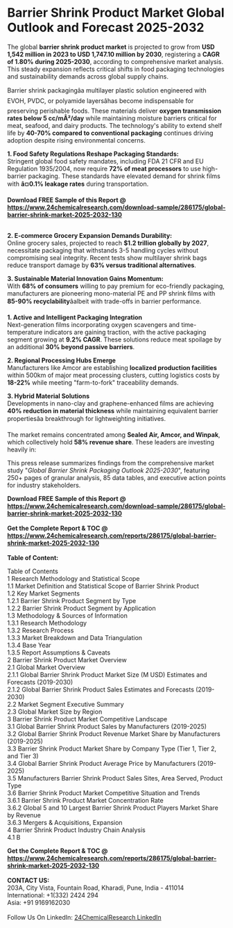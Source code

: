 <h1>Barrier Shrink Product Market Global Outlook and Forecast 2025-2032</h1><p>The global <strong>barrier shrink product market</strong> is projected to grow from <strong>USD 1,542 million in 2023 to USD 1,747.10 million by 2030</strong>, registering a <strong>CAGR of 1.80% during 2025-2030</strong>, according to comprehensive market analysis. This steady expansion reflects critical shifts in food packaging technologies and sustainability demands across global supply chains.</p><p>Barrier shrink packagingâa multilayer plastic solution engineered with EVOH, PVDC, or polyamide layersâhas become indispensable for preserving perishable foods. These materials deliver <strong>oxygen transmission rates below 5 cc/mÂ²/day</strong> while maintaining moisture barriers critical for meat, seafood, and dairy products. The technology's ability to extend shelf life by <strong>40-70% compared to conventional packaging</strong> continues driving adoption despite rising environmental concerns.</p><p><strong>1. Food Safety Regulations Reshape Packaging Standards:</strong><br>
Stringent global food safety mandates, including FDA 21 CFR and EU Regulation 1935/2004, now require <strong>72% of meat processors</strong> to use high-barrier packaging. These standards have elevated demand for shrink films with <strong>â¤0.1% leakage rates</strong> during transportation.</p><div><b>Download FREE Sample of this Report @ 
            <a href="https://www.24chemicalresearch.com/download-sample/286175/global-barrier-shrink-market-2025-2032-130">
            https://www.24chemicalresearch.com/download-sample/286175/global-barrier-shrink-market-2025-2032-130</a></b></div><br><p><strong>2. E-commerce Grocery Expansion Demands Durability:</strong><br>
Online grocery sales, projected to reach <strong>$1.2 trillion globally by 2027</strong>, necessitate packaging that withstands 3-5 handling cycles without compromising seal integrity. Recent tests show multilayer shrink bags reduce transport damage by <strong>63% versus traditional alternatives</strong>.</p><p><strong>3. Sustainable Material Innovation Gains Momentum:</strong><br>
With <strong>68% of consumers</strong> willing to pay premium for eco-friendly packaging, manufacturers are pioneering mono-material PE and PP shrink films with <strong>85-90% recyclability</strong>âalbeit with trade-offs in barrier performance.</p><p><strong>1. Active and Intelligent Packaging Integration</strong><br>
Next-generation films incorporating oxygen scavengers and time-temperature indicators are gaining traction, with the active packaging segment growing at <strong>9.2% CAGR</strong>. These solutions reduce meat spoilage by an additional <strong>30% beyond passive barriers</strong>.</p><p><strong>2. Regional Processing Hubs Emerge</strong><br>
Manufacturers like Amcor are establishing <strong>localized production facilities</strong> within 500km of major meat processing clusters, cutting logistics costs by <strong>18-22%</strong> while meeting "farm-to-fork" traceability demands.</p><p><strong>3. Hybrid Material Solutions</strong><br>
Developments in nano-clay and graphene-enhanced films are achieving <strong>40% reduction in material thickness</strong> while maintaining equivalent barrier propertiesâa breakthrough for lightweighting initiatives.</p><p>The market remains concentrated among <strong>Sealed Air, Amcor, and Winpak</strong>, which collectively hold <strong>58% revenue share</strong>. These leaders are investing heavily in:</p><p>This press release summarizes findings from the comprehensive market study "<em>Global Barrier Shrink Packaging Outlook 2025-2030</em>", featuring 250+ pages of granular analysis, 85 data tables, and executive action points for industry stakeholders.</p><div><b>Download FREE Sample of this Report @ 
            <a href="https://www.24chemicalresearch.com/download-sample/286175/global-barrier-shrink-market-2025-2032-130">
            https://www.24chemicalresearch.com/download-sample/286175/global-barrier-shrink-market-2025-2032-130</a></b></div><br><div><b>Get the Complete Report & TOC @ 
            <a href="https://www.24chemicalresearch.com/reports/286175/global-barrier-shrink-market-2025-2032-130">
            https://www.24chemicalresearch.com/reports/286175/global-barrier-shrink-market-2025-2032-130</a></b></div><br>
            <b>Table of Content:</b><p>Table of Contents<br />
1 Research Methodology and Statistical Scope<br />
1.1 Market Definition and Statistical Scope of Barrier Shrink Product<br />
1.2 Key Market Segments<br />
1.2.1 Barrier Shrink Product Segment by Type<br />
1.2.2 Barrier Shrink Product Segment by Application<br />
1.3 Methodology & Sources of Information<br />
1.3.1 Research Methodology<br />
1.3.2 Research Process<br />
1.3.3 Market Breakdown and Data Triangulation<br />
1.3.4 Base Year<br />
1.3.5 Report Assumptions & Caveats<br />
2 Barrier Shrink Product Market Overview<br />
2.1 Global Market Overview<br />
2.1.1 Global Barrier Shrink Product Market Size (M USD) Estimates and Forecasts (2019-2030)<br />
2.1.2 Global Barrier Shrink Product Sales Estimates and Forecasts (2019-2030)<br />
2.2 Market Segment Executive Summary<br />
2.3 Global Market Size by Region<br />
3 Barrier Shrink Product Market Competitive Landscape<br />
3.1 Global Barrier Shrink Product Sales by Manufacturers (2019-2025)<br />
3.2 Global Barrier Shrink Product Revenue Market Share by Manufacturers (2019-2025)<br />
3.3 Barrier Shrink Product Market Share by Company Type (Tier 1, Tier 2, and Tier 3)<br />
3.4 Global Barrier Shrink Product Average Price by Manufacturers (2019-2025)<br />
3.5 Manufacturers Barrier Shrink Product Sales Sites, Area Served, Product Type<br />
3.6 Barrier Shrink Product Market Competitive Situation and Trends<br />
3.6.1 Barrier Shrink Product Market Concentration Rate<br />
3.6.2 Global 5 and 10 Largest Barrier Shrink Product Players Market Share by Revenue<br />
3.6.3 Mergers & Acquisitions, Expansion<br />
4 Barrier Shrink Product Industry Chain Analysis<br />
4.1 B</p><div><b>Get the Complete Report & TOC @ 
            <a href="https://www.24chemicalresearch.com/reports/286175/global-barrier-shrink-market-2025-2032-130">
            https://www.24chemicalresearch.com/reports/286175/global-barrier-shrink-market-2025-2032-130</a></b></div><br><b>CONTACT US:</b><br>
            203A, City Vista, Fountain Road, Kharadi, Pune, India - 411014<br>
            International: +1(332) 2424 294<br>
            Asia: +91 9169162030 <br><br>
            Follow Us On LinkedIn: <a href="https://www.linkedin.com/company/24chemicalresearch/">24ChemicalResearch LinkedIn</a>